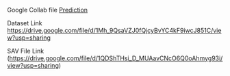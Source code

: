 Google Collab file
[Prediction](https://colab.research.google.com/drive/1mvY_wf-GpGrue9PUOCZ0bdZmsy-1om_P#scrollTo=1996ffdc)

Dataset Link
https://drive.google.com/file/d/1Mh_9QsaVZJ0fQjcyBvYC4kF9iwcJ851C/view?usp=sharing

SAV File Link
(https://drive.google.com/file/d/1QDShTHsi_D_MUAavCNcO6Q0oAhmyg93i/view?usp=sharing)